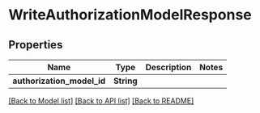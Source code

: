 # WriteAuthorizationModelResponse

## Properties

Name | Type | Description | Notes
------------ | ------------- | ------------- | -------------
**authorization_model_id** | **String** |  | 

[[Back to Model list]](../README.md#documentation-for-models) [[Back to API list]](../README.md#documentation-for-api-endpoints) [[Back to README]](../README.md)


